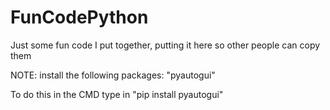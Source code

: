 # FunCodePython
Just some fun code I put together, putting it here so other people can copy them

NOTE: install the following packages: "pyautogui"

To do this in the CMD type in "pip install pyautogui"
